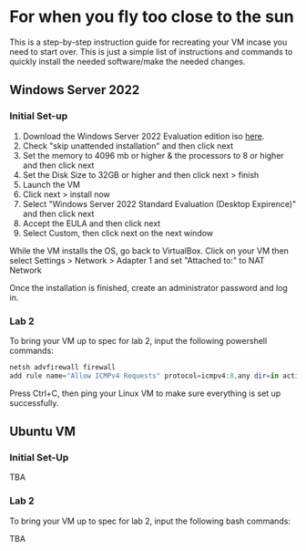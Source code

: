 # For when you fly too close to the sun

This is a step-by-step instruction guide for recreating your VM incase you need to start over. This is just a simple list of instructions and commands to quickly install the needed software/make the needed changes.

## Windows Server 2022

### Initial Set-up

1. Download the Windows Server 2022 Evaluation edition iso [here](https://go.microsoft.com/fwlink/p/?LinkID=2195280&clcid=0x409&culture=en-us&country=US).
1. Check "skip unattended installation" and then click next
1. Set the memory to 4096 mb or higher & the processors to 8 or higher and then click next
1. Set the Disk Size to 32GB or higher and then click next > finish
1. Launch the VM
1. Click next > install now
1. Select "Windows Server 2022 Standard Evaluation (Desktop Expirence)" and then click next
1. Accept the EULA and then click next
1. Select Custom, then click next on the next window

While the VM installs the OS, go back to VirtualBox. Click on your VM then select Settings > Network > Adapter 1 and set "Attached to:" to NAT Network

Once the installation is finished, create an administrator password and log in.

### Lab 2
To bring your VM up to spec for lab 2, input the following powershell commands:

```powershell
netsh advfirewall firewall 
add rule name="Allow ICMPv4 Requests" protocol=icmpv4:8,any dir=in action=allow
```
Press Ctrl+C, then ping your Linux VM to make sure everything is set up successfully.

## Ubuntu VM

### Initial Set-Up

TBA

### Lab 2

To bring your VM up to spec for lab 2, input the following bash commands:

TBA